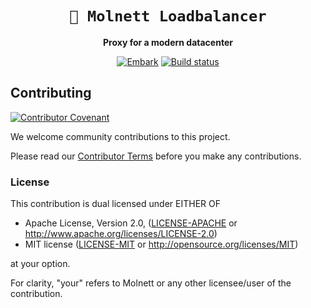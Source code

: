 <!-- Allow this file to not have a first line heading -->
<!-- markdownlint-disable-file MD041 no-emphasis-as-heading -->

<!-- inline html -->
<!-- markdownlint-disable-file MD033 -->

<div align="center">

# `🌻 Molnett Loadbalancer`

**Proxy for a modern datacenter**

[![Embark](https://img.shields.io/badge/molnett%20source-blueviolet.svg)](https://molnett.se)
[![Build status](https://github.com/bittermandel/molnett-lb/workflows/CI/badge.svg)](https://github.com/bittermandel/molnett-lb/actions)
</div>


## Contributing

[![Contributor Covenant](https://img.shields.io/badge/contributor%20covenant-v1.4-ff69b4.svg)](CODE_OF_CONDUCT.md)

We welcome community contributions to this project.

Please read our [Contributor Terms](CONTRIBUTING.md#contributor-terms) before you make any contributions.

### License

This contribution is dual licensed under EITHER OF

- Apache License, Version 2.0, ([LICENSE-APACHE](LICENSE-APACHE) or <http://www.apache.org/licenses/LICENSE-2.0>)
- MIT license ([LICENSE-MIT](LICENSE-MIT) or <http://opensource.org/licenses/MIT>)

at your option.

For clarity, "your" refers to Molnett or any other licensee/user of the contribution.

